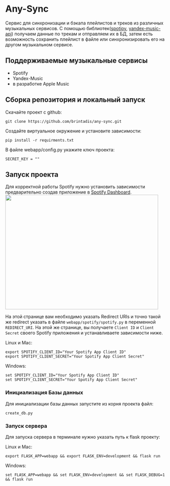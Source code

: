 # Any-Sync

Сервис для синхронизации и бэкапа плейлистов и треков из различных музыкальных сервисов.
С помощью библиотек([spotipy](https://github.com/plamere/spotipy), [yandex-music-api](https://github.com/MarshalX/yandex-music-api)) получаем данные по трекам и отправляем их в БД, затем есть возможность сохранить плейлист в файле или синхронизировать его на другом музыкальном сервисе.

## Поддерживаемые музыкальные сервисы

- Spotify
- Yandex-Music
- в разработке Apple Music

## Сборка репозитория и локальный запуск
Скачайте проект с github:

```
git clone https://github.com/brintadis/any-sync.git
```

Создайте виртуальное окружение и установите зависимости:
```
pip install -r requirments.txt
```

В файле webapp/config.py укажите ключ проекта:
```
SECRET_KEY = ""
```

## Запуск проекта
Для корректной работы Spotify нужно установить зависимости предварительно создав приложение в [Spotify Dashboard](https://developer.spotify.com/dashboard/).
<img src= "https://imgur.com/hzTnqk6.png" width = "480" height = "360">

На этой странице вам необходимо указать Redirect URIs и точно такой же redirect указать в файле ```webapp/spotify/spotify.py``` в переменной ```REDIRECT_URI```. На этой же странице, вы получаете ```Client ID``` и ```Client Secret``` своего Spotify приложения и устанавливаете зависимости ниже.

Linux и Mac:
```
export SPOTIFY_CLIENT_ID="Your Spotify App Client ID"
export SPOTIFY_CLIENT_SECRET="Your Spotify App Client Secret"
```
Windows:
```
set SPOTIFY_CLIENT_ID="Your Spotify App Client ID"
set SPOTIFY_CLIENT_SECRET="Your Spotify App Client Secret"
```
### Инициализация Базы данных
Для инициализации базы данных запустите из корня проекта файл:
```
create_db.py
```
### Запуск сервера
Для запуска сервера в терминале нужно указать путь к flask проекту:

Linux и Mac: 
```
export FLASK_APP=webapp && export FLASK_ENV=development && flask run
```
Windows: 
```
set FLASK_APP=webapp && set FLASK_ENV=development && set FLASK_DEBUG=1 && flask run
```